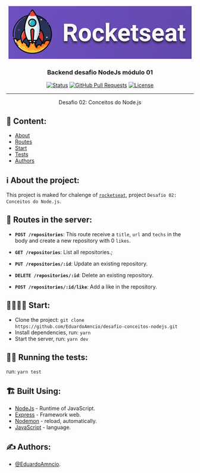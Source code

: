 
<div align="center">
  
<a href="https://rocketseat.com.br" target="_blank" > 
  <img alt="Rocketseat" title="#Rocketseat" src="./img/rocket.png" />
</a>

</div>

<h3 align="center">Backend desafio NodeJs módulo 01</h3>

<div align="center">

 [![Status](https://img.shields.io/badge/status-active-success.svg)]()
 [![GitHub Pull Requests](https://img.shields.io/github/issues-pr/kylelobo/The-Documentation-Compendium.svg)](https://github.com/EduardoAmncio/desafio-conceitos-nodejs/pulls)
 [![License](https://img.shields.io/badge/license-MIT-blue.svg)](/LICENSE)

</div>

---

<p align="center"> 
  Desafio 02: Conceitos do Node.js
  <br> 
</p>

## 📝 Content:
- [About](#about)
- [Routes](#routes)
- [Start](#start)
- [Tests](#tests)
- [Authors](#authors)


## ℹ️ About the project: <a name = "about"></a>
This project is maked for chalenge of <a href="https://rocketseat.com.br" target="_blank"> `rocketseat`</a>, project `Desafio 02: Conceitos do Node.js`.

## 🔄️ Routes in the server: <a name = "routes"></a>
- **`POST /repositories`**: 
This route receive a `title`, `url` and `techs` in the body and create a new repository with 0 `likes`.

- **`GET /repositories`**: 
List all repositories.;

- **`PUT /repositories/:id`**:
Update an existing repository.

- **`DELETE /repositories/:id`**:
Delete an existing repository.

- **`POST /repositories/:id/like`**: 
Add a like in the repository.


## 🏃‍♀️️🏃‍♂️️ Start: <a name="start"></a>
- Clone the project: `git clone https://github.com/EduardoAmncio/desafio-conceitos-nodejs.git`
- Install dependencies, run: `yarn`
- Start the server, run: `yarn dev`


## 🔧🐞️ Running the tests: <a name = "tests"></a>
run: `yarn test`

## 🏗️ Built Using: <a name = "built_using"></a>
- [NodeJs](https://nodejs.org/en/) - Runtime of JavaScript.
- [Express](https://expressjs.com/) - Framework web.
- [Nodemon](https://nodemon.io/) - reload, automatically.
- [JavaScript](https://www.javascript.com/) - language.


## ✍️ Authors: <a name = "authors"></a>
- [@EduardoAmncio](https://github.com/EduardoAmncio).

